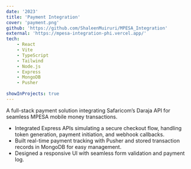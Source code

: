 ```yaml
---
date: '2023'
title: 'Payment Integration'
cover: 'payment.png'
github: 'https://github.com/ShaleenMuiruri/MPESA_Integration'
external: 'https://mpesa-integration-phi.vercel.app/'
tech:
    - React 
    - Vite
    - TypeScript
    - Tailwind
    - Node.js
    - Express
    - MongoDB 
    - Pusher
    
showInProjects: true
---
```


A full-stack payment solution integrating Safaricom’s Daraja API for seamless MPESA mobile money transactions.

- Integrated Express APIs simulating a secure checkout flow, handling token generation, payment initiation, and webhook callbacks.
- Built real-time payment tracking with Pusher and stored transaction records in MongoDB for easy management.
- Designed a responsive UI with seamless form validation and payment log.